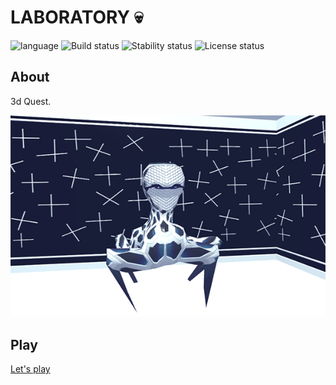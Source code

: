 # LABORATORY :skull: # 

![language](https://img.shields.io/badge/code-es6-green.svg) 
![Build status](https://img.shields.io/badge/build-passing-green.svg) 
![Stability status](https://img.shields.io/badge/stability-stable-green.svg) 
![License status](https://img.shields.io/badge/license-Beerware-green.svg) 


About
------------   
3d Quest.  
  
  
![pic](https://github.com/fire888/laboratory/blob/master/src/assets/start-img.png)

Play
------------ 
[Let's play](http://js.otrisovano.ru/tests/191101LabStairs/04)
